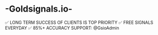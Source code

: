 # -Goldsignals.io-
✅ LONG TERM SUCCESS OF CLIENTS IS TOP PRIORITY ✅ FREE SIGNALS EVERYDAY ✅ 85%+ ACCURACY  SUPPORT: @GsioAdmin
